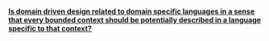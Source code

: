 #### [Is domain driven design related to domain specific languages in a sense that every bounded context should be potentially described in a language specific to that context?](https://www.quora.com/Is-domain-driven-design-related-to-domain-specific-languages-in-a-sense-that-every-bounded-context-should-be-potentially-described-in-a-language-specific-to-that-context/answer/Mark-Safronov?__filter__&__nsrc__=2&__snid3__=2199898318)  
